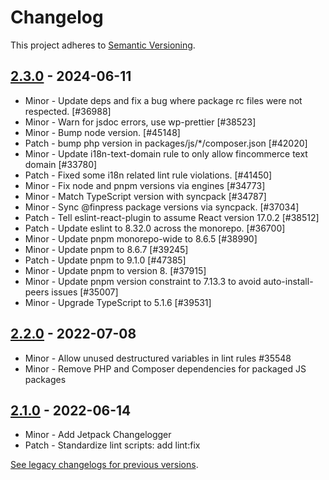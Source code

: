 # Changelog 

This project adheres to [Semantic Versioning](https://semver.org/spec/v2.0.0.html).

## [2.3.0](https://www.npmjs.com/package/@fincommerce/eslint-plugin/v/2.3.0) - 2024-06-11 

-   Minor - Update deps and fix a bug where package rc files were not respected. [#36988]
-   Minor - Warn for jsdoc errors, use wp-prettier [#38523]
-   Minor - Bump node version. [#45148]
-   Patch - bump php version in packages/js/*/composer.json [#42020]
-   Minor - Update i18n-text-domain rule to only allow fincommerce text domain [#33780]
-   Patch - Fixed some i18n related lint rule violations. [#41450]
-   Minor - Fix node and pnpm versions via engines [#34773]
-   Minor - Match TypeScript version with syncpack [#34787]
-   Minor - Sync @finpress package versions via syncpack. [#37034]
-   Patch - Tell eslint-react-plugin to assume React version 17.0.2 [#38512]
-   Patch - Update eslint to 8.32.0 across the monorepo. [#36700]
-   Minor - Update pnpm monorepo-wide to 8.6.5 [#38990]
-   Minor - Update pnpm to 8.6.7 [#39245]
-   Patch - Update pnpm to 9.1.0 [#47385]
-   Minor - Update pnpm to version  8. [#37915]
-   Minor - Update pnpm version constraint to 7.13.3 to avoid auto-install-peers issues [#35007]
-   Minor - Upgrade TypeScript to 5.1.6 [#39531]

## [2.2.0](https://www.npmjs.com/package/@fincommerce/eslint-plugin/v/2.2.0) - 2022-07-08 

-   Minor - Allow unused destructured variables in lint rules #35548
-   Minor - Remove PHP and Composer dependencies for packaged JS packages

## [2.1.0](https://www.npmjs.com/package/@fincommerce/eslint-plugin/v/2.1.0) - 2022-06-14 

-   Minor - Add Jetpack Changelogger
-   Patch - Standardize lint scripts: add lint:fix

[See legacy changelogs for previous versions](https://github.com/dieselfox1/fincommerce/blob/68581955106947918d2b17607a01bdfdf22288a9/packages/js/eslint-plugin/CHANGELOG.md).

